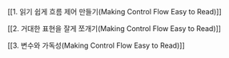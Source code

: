 
[[1. 읽기 쉽게 흐름 제어 만들기(Making Control Flow Easy to Read)]]

[[2. 거대한 표현을 잘게 쪼개기(Making Control Flow Easy to Read)]]

[[3. 변수와 가독성(Making Control Flow Easy to Read)]]

